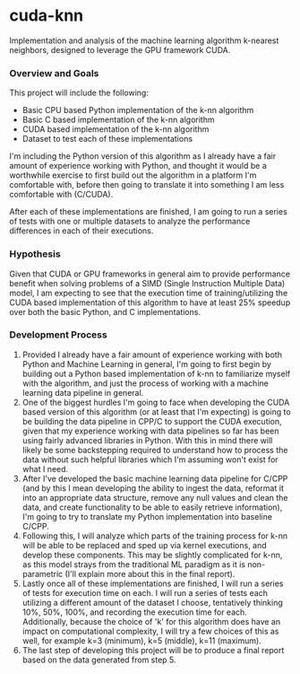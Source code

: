 # cuda-knn
 Implementation and analysis of the machine learning algorithm k-nearest neighbors, designed to leverage the GPU framework CUDA. 


### Overview and Goals
This project will include the following:
- Basic CPU based Python implementation of the k-nn algorithm
- Basic C based implementation of the k-nn algorithm
- CUDA based implementation of the k-nn algorithm
- Dataset to test each of these implementations

I'm including the Python version of this algorithm as I already have a fair amount of experience working with Python, and thought it would be a worthwhile exercise to first build out the algorithm in a platform I'm comfortable with, before then going to translate it into something I am less comfortable with (C/CUDA). 
  
After each of these implementations are finished, I am going to run a series of tests with one or multiple datasets to analyze the performance differences in each of their executions. 

### Hypothesis
Given that CUDA or GPU frameworks in general aim to provide performance benefit when solving problems of a SIMD (Single Instruction Multiple Data) model, I am expecting to see that the execution time of training/utilizing the CUDA based implementation of this algorithm to have at least 25% speedup over both the basic Python, and C implementations. 


### Development Process
1. Provided I already have a fair amount of experience working with both Python and Machine Learning in general, I'm going to first begin by building out a Python based implementation of k-nn to familiarize myself with the algorithm, and just the process of working with a machine learning data pipeline in general. 
2. One of the biggest hurdles I'm going to face when developing the CUDA based version of this algorithm (or at least that I'm expecting) is going to be building the data pipeline in CPP/C to support the CUDA execution, given that my experience working with data pipelines so far has been using fairly advanced libraries in Python. With this in mind there will likely be some backstepping required to understand how to process the data without such helpful libraries which I'm assuming won't exist for what I need.
3. After I've developed the basic machine learning data pipeline for C/CPP (and by this I mean developing the ability to ingest the data, reformat it into an appropriate data structure, remove any null values and clean the data, and create functionality to be able to easily retrieve information), I'm going to try to translate my Python implementation into baseline C/CPP. 
4. Following this, I will analyze which parts of the training process for k-nn will be able to be replaced and sped up via kernel executions, and develop these components. This may be slightly complicated for k-nn, as this model strays from the traditional ML paradigm as it is non-parametric (I'll explain more about this in the final report). 
5. Lastly once all of these implementations are finished, I will run a series of tests for execution time on each. I will run a series of tests each utilizing a different amount of the dataset I choose, tentatively thinking 10%, 50%, 100%, and recording the execution time for each. Additionally, because the choice of 'k' for this algorithm does have an impact on computational complexity, I will try a few choices of this as well, for example k=3 (minimum), k=5 (middle), k=11 (maximum). 
6. The last step of developing this project will be to produce a final report based on the data generated from step 5. 